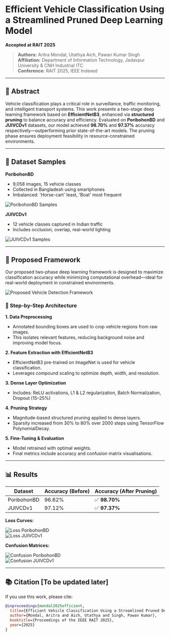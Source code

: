 # Efficient Vehicle Classification Using a Streamlined Pruned Deep Learning Model  
**Accepted at RAIT 2025**

> **Authors:** Aritra Mondal, Utathya Aich, Pawan Kumar Singh  
> **Affiliation:** Department of Information Technology, Jadavpur University & CNH Industrial ITC  
> **Conference:** RAIT 2025, IEEE Indexed

---

## 📝 Abstract

Vehicle classification plays a critical role in surveillance, traffic monitoring, and intelligent transport systems. This work presents a two-stage deep learning framework based on **EfficientNetB3**, enhanced via **structured pruning** to balance accuracy and efficiency. Evaluated on **PoribohonBD** and **JUIVCDv1** datasets, our model achieved **98.70%** and **97.37%** accuracy respectively—outperforming prior state-of-the-art models. The pruning phase ensures deployment feasibility in resource-constrained environments.

---

## 📁 Dataset Samples

**PoribohonBD**  
- 9,058 images, 15 vehicle classes  
- Collected in Bangladesh using smartphones  
- Imbalanced: 'Horse-cart' least, 'Boat' most frequent

![PoribohonBD Samples](images/poribohonbd_samples.png)

**JUIVCDv1**  
- 12 vehicle classes captured in Indian traffic  
- Includes occlusion, overlap, real-world lighting

![JUIVCDv1 Samples](images/juivcdv1_samples.png)

---

## 📐 Proposed Framework

Our proposed two-phase deep learning framework is designed to maximize classification accuracy while minimizing computational overhead—ideal for real-world deployment in constrained environments.

![Proposed Vehicle Detection Framework](images/proposed_framework.png)

### 🔁 Step-by-Step Architecture

**1. Data Preprocessing**  
- Annotated bounding boxes are used to crop vehicle regions from raw images.  
- This isolates relevant features, reducing background noise and improving model focus.

**2. Feature Extraction with EfficientNetB3**  
- EfficientNetB3 pre-trained on ImageNet is used for vehicle classification.  
- Leverages compound scaling to optimize depth, width, and resolution.

**3. Dense Layer Optimization**  
- Includes: ReLU activations, L1 & L2 regularization, Batch Normalization, Dropout (15–25%)

**4. Pruning Strategy**  
- Magnitude-based structured pruning applied to dense layers.  
- Sparsity increased from 30% to 80% over 2000 steps using TensorFlow PolynomialDecay.

**5. Fine-Tuning & Evaluation**  
- Model retrained with optimal weights.  
- Final metrics include accuracy and confusion matrix visualisations.

---

## 📊 Results

| Dataset       | Accuracy (Before) | Accuracy (After Pruning) |
|---------------|------------------|---------------------------|
| PoribohonBD   | 96.62%           | ✅ **98.70%**             |
| JUIVCDv1      | 97.12%           | ✅ **97.37%**             |

**Loss Curves:**

![Loss PoribohonBD](images/loss_poribohonbd.png)  
![Loss JUIVCDv1](images/loss_juivcdv1.png)

**Confusion Matrices:**

![Confusion PoribohonBD](images/confusion_poribohonbd.png)  
![Confusion JUIVCDv1](images/confusion_juivcdv1.png)

---

## 📚 Citation [To be updated later]

If you use this work, please cite:

```bibtex
@inproceedings{mondal2025efficient,
  title={Efficient Vehicle Classification Using a Streamlined Pruned Deep Learning Model},
  author={Mondal, Aritra and Aich, Utathya and Singh, Pawan Kumar},
  booktitle={Proceedings of the IEEE RAIT 2025},
  year={2025}
}
